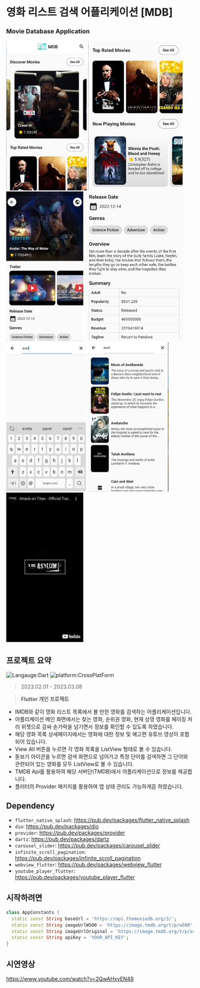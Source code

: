 # 영화 리스트 검색 어플리케이션 [MDB]
### Movie Database Application
<img src='CaptureImg/ListScreen(1).png' alt='ListScreen' height=400px/> <img src='CaptureImg/ListScreen(2).png' alt='ListScreen' height=400px/><img src='CaptureImg/DetailScreen(1).png' alt='DetailScreen' height=400px/> <img src='CaptureImg/DetailScreen(2).png' alt='DetailScreen' height=400px/><img src='CaptureImg/SearchScreen.png' alt='Search' height=400px/> <img src='CaptureImg/SearchResultScreen.png' alt='SearchResult' height=400px/><img src='CaptureImg/YoutubeScreen.png' alt='Youtube' height=400px/>

## 프로젝트 요약
![Langauge:Dart](https://img.shields.io/badge/Language-Flutter-blue) ![platform:CrossPlatForm](https://img.shields.io/badge/Platform-CrossPlatfrom-blue)
> 2023.02.01 - 2023.03.08   
 
> **Flutter 개인 프로젝트**
* IMDB와 같이 영화 리스트 목록에서 볼 만한 영화를 검색하는 어플리케이션입니다.
* 어플리케이션 메인 화면에서는 찾는 영화, 순위권 영화, 현재 상영 영화를 페이징 처리 위젯으로 감싸 손가락을 넘기면서 정보를 확인할 수 있도록 하였습니다.
* 해당 영화 목록 상세페이지에서는 영화에 대한 정보 및 예고편 유튜브 영상이 포함되어 있습니다.
* View All 버튼을 누르면 각 영화 목록을 ListView 형태로 볼 수 있습니다.
* 돋보기 아이콘을 누르면 검색 화면으로 넘어가고 특정 단어를 검색하면 그 단어와 관련되어 있는 영화를 모두 ListView로 볼 수 있습니다.
* TMDB Api를 활용하여 해당 서버단(TMDB)에서 어플리케이션으로 정보를 제공합니다.
* 플러터의 Provider 패키지를 활용하여 앱 상태 관리도 가능하게끔 하였습니다.<br>

## Dependency
- `flutter_native_splash`:  <a target="_blank" href="https://pub.dev/packages/flutter_native_splash">https://pub.dev/packages/flutter_native_splash</a>
- `dio`: <a target="_blank" href="https://pub.dev/packages/dio">https://pub.dev/packages/dio</a>
- `provider`: <a target="_blank" href="https://pub.dev/packages/provider">https://pub.dev/packages/provider</a>
- `dartz`: <a target="_blank" href="https://pub.dev/packages/dartz">https://pub.dev/packages/dartz</a>
- `carousel_slider`: <a target="_blank" href="https://pub.dev/packages/carousel_slider">https://pub.dev/packages/carousel_slider</a>
- `infinite_scroll_pagination`: <a target="_blank" href="https://pub.dev/packages/infinite_scroll_pagination">https://pub.dev/packages/infinite_scroll_pagination</a>
- `webview_flutter`: <a target="_blank" href="https://pub.dev/packages/webview_flutter">https://pub.dev/packages/webview_flutter</a>
- `youtube_player_flutter`: <a target="_blank" href="https://pub.dev/packages/youtube_player_flutter">https://pub.dev/packages/youtube_player_flutter</a><br>


## 시작하려면
```dart
class AppConstants {
  static const String baseUrl = 'https://api.themoviedb.org/3/';
  static const String imageUrlW500 = 'https://image.tmdb.org/t/p/w500';
  static const String imageUrlOriginal = 'https://image.tmdb.org/t/p/original/';
  static const String apiKey = 'YOUR_API_KEY';
}
```

## 시연영상
https://www.youtube.com/watch?v=2QwAHxyEN48

